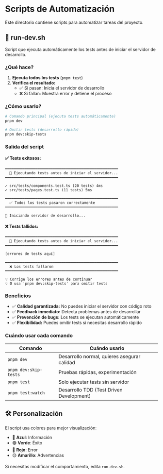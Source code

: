 # Scripts de Automatización

Este directorio contiene scripts para automatizar tareas del proyecto.

## 🚀 run-dev.sh

Script que ejecuta automáticamente los tests antes de iniciar el servidor de desarrollo.

### ¿Qué hace?

1. **Ejecuta todos los tests** (`pnpm test`)
2. **Verifica el resultado:**
   - ✅ Si pasan: Inicia el servidor de desarrollo
   - ❌ Si fallan: Muestra error y detiene el proceso

### ¿Cómo usarlo?

```bash
# Comando principal (ejecuta tests automáticamente)
pnpm dev

# Omitir tests (desarrollo rápido)
pnpm dev:skip-tests
```

### Salida del script

#### ✅ Tests exitosos:
```
━━━━━━━━━━━━━━━━━━━━━━━━━━━━━━━━━━━━━━━━━━━━━━━━━━━━
  🧪 Ejecutando tests antes de iniciar el servidor...
━━━━━━━━━━━━━━━━━━━━━━━━━━━━━━━━━━━━━━━━━━━━━━━━━━━━

✓ src/tests/components.test.ts (20 tests) 4ms
✓ src/tests/pages.test.ts (11 tests) 5ms

━━━━━━━━━━━━━━━━━━━━━━━━━━━━━━━━━━━━━━━━━━━━━━━━━━━━
  ✅ Todos los tests pasaron correctamente
━━━━━━━━━━━━━━━━━━━━━━━━━━━━━━━━━━━━━━━━━━━━━━━━━━━━

🚀 Iniciando servidor de desarrollo...
```

#### ❌ Tests fallidos:
```
━━━━━━━━━━━━━━━━━━━━━━━━━━━━━━━━━━━━━━━━━━━━━━━━━━━━
  🧪 Ejecutando tests antes de iniciar el servidor...
━━━━━━━━━━━━━━━━━━━━━━━━━━━━━━━━━━━━━━━━━━━━━━━━━━━━

[errores de tests aquí]

━━━━━━━━━━━━━━━━━━━━━━━━━━━━━━━━━━━━━━━━━━━━━━━━━━━━
  ❌ Los tests fallaron
━━━━━━━━━━━━━━━━━━━━━━━━━━━━━━━━━━━━━━━━━━━━━━━━━━━━

💡 Corrige los errores antes de continuar
💡 O usa 'pnpm dev:skip-tests' para omitir tests
```

### Beneficios

- ✅ **Calidad garantizada:** No puedes iniciar el servidor con código roto
- ✅ **Feedback inmediato:** Detecta problemas antes de desarrollar
- ✅ **Prevención de bugs:** Los tests se ejecutan automáticamente
- ✅ **Flexibilidad:** Puedes omitir tests si necesitas desarrollo rápido

### Cuándo usar cada comando

| Comando | Cuándo usarlo |
|---------|---------------|
| `pnpm dev` | Desarrollo normal, quieres asegurar calidad |
| `pnpm dev:skip-tests` | Pruebas rápidas, experimentación |
| `pnpm test` | Solo ejecutar tests sin servidor |
| `pnpm test:watch` | Desarrollo TDD (Test Driven Development) |

## 🛠️ Personalización

El script usa colores para mejor visualización:
- 🔵 **Azul**: Información
- 🟢 **Verde**: Éxito
- 🔴 **Rojo**: Error
- 🟡 **Amarillo**: Advertencias

Si necesitas modificar el comportamiento, edita `run-dev.sh`.
